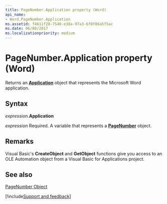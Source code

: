 ```yaml
---
title: PageNumber.Application property (Word)
api_name:
- Word.PageNumber.Application
ms.assetid: f4611f28-7548-e38a-97a3-6f0f86a5f5ac
ms.date: 06/08/2017
ms.localizationpriority: medium
---
```



# PageNumber.Application property (Word)

Returns an **[Application](Word.Application.md)** object that represents the Microsoft Word application.


## Syntax

_expression_.**Application**

_expression_ Required. A variable that represents a **[PageNumber](Word.PageNumber.md)** object.


## Remarks

Visual Basic's **CreateObject** and **GetObject** functions give you access to an OLE Automation object from a Visual Basic for Applications project.


## See also


[PageNumber Object](Word.PageNumber.md)

[!include[Support and feedback](~/includes/feedback-boilerplate.md)]